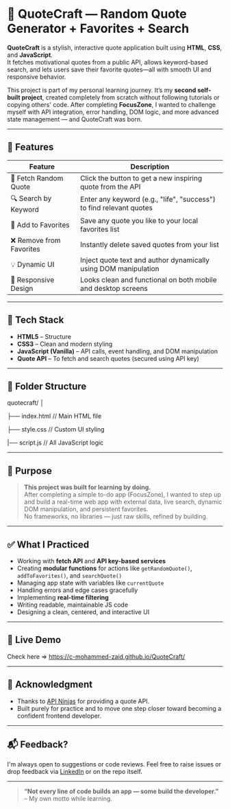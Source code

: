 # 📜 QuoteCraft — Random Quote Generator + Favorites + Search

**QuoteCraft** is a stylish, interactive quote application built using **HTML**, **CSS**, and **JavaScript**.  
It fetches motivational quotes from a public API, allows keyword-based search, and lets users save their favorite quotes—all with smooth UI and responsive behavior.

This project is part of my personal learning journey. It’s my **second self-built project**, created completely from scratch without following tutorials or copying others' code. After completing **FocusZone**, I wanted to challenge myself with API integration, error handling, DOM logic, and more advanced state management — and QuoteCraft was born.

---

## 🚀 Features

| Feature               | Description |
|----------------------|-------------|
| 🔁 Fetch Random Quote | Click the button to get a new inspiring quote from the API |
| 🔍 Search by Keyword  | Enter any keyword (e.g., "life", "success") to find relevant quotes |
| 💾 Add to Favorites   | Save any quote you like to your local favorites list |
| ❌ Remove from Favorites | Instantly delete saved quotes from your list |
| 💡 Dynamic UI         | Inject quote text and author dynamically using DOM manipulation |
| 📱 Responsive Design  | Looks clean and functional on both mobile and desktop screens |

---

## 🧠 Tech Stack

- **HTML5** – Structure
- **CSS3** – Clean and modern styling
- **JavaScript (Vanilla)** – API calls, event handling, and DOM manipulation
- **Quote API** – To fetch and search quotes (secured using API key)

---

## 📁 Folder Structure

quotecraft/
│

├── index.html // Main HTML file

├── style.css // Custom UI styling

|── script.js // All JavaScript logic


---

## 🎯 Purpose

> **This project was built for learning by doing.**  
> After completing a simple to-do app (FocusZone), I wanted to step up and build a real-time web app with external data, live search, dynamic DOM manipulation, and persistent favorites.  
> No frameworks, no libraries — just raw skills, refined by building.

---

## ✅ What I Practiced

- Working with **fetch API** and **API key-based services**
- Creating **modular functions** for actions like `getRandomQuote()`, `addToFavorites()`, and `searchQuote()`
- Managing app state with variables like `currentQuote`
- Handling errors and edge cases gracefully
- Implementing **real-time filtering**
- Writing readable, maintainable JS code
- Designing a clean, centered, and interactive UI

---

## 🔗 Live Demo

Check here => https://c-mohammed-zaid.github.io/QuoteCraft/

---

## 🙌 Acknowledgment

- Thanks to [API Ninjas](https://api-ninjas.com/api/quotes) for providing a quote API.
- Built purely for practice and to move one step closer toward becoming a confident frontend developer.

---

## 📬 Feedback?

I'm always open to suggestions or code reviews. Feel free to raise issues or drop feedback via [LinkedIn](https://www.linkedin.com/in/mohammedzaidc/) or on the repo itself.

---

> **“Not every line of code builds an app — some build the developer.”**  
> – My own motto while learning.

